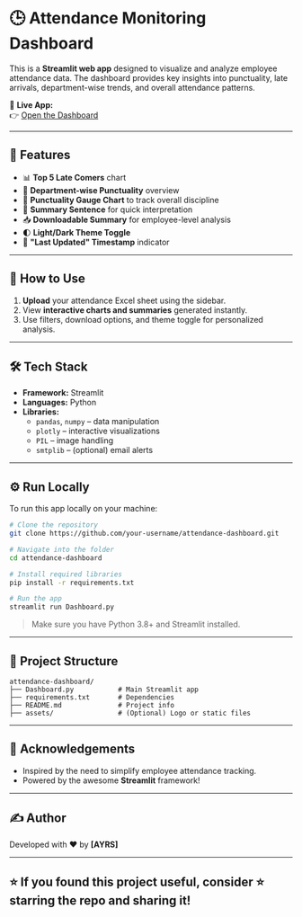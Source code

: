 # 🕒 Attendance Monitoring Dashboard

This is a **Streamlit web app** designed to visualize and analyze employee attendance data. The dashboard provides key insights into punctuality, late arrivals, department-wise trends, and overall attendance patterns.

🔗 **Live App:**  
👉 [Open the Dashboard](https://app-attendance-monitor-rwrqgcyr8neeuvucc3bowf.streamlit.app/)

---

## 🚀 Features

- 📊 **Top 5 Late Comers** chart
- 🏢 **Department-wise Punctuality** overview
- 🎯 **Punctuality Gauge Chart** to track overall discipline
- 📝 **Summary Sentence** for quick interpretation
- 📥 **Downloadable Summary** for employee-level analysis
- 🌓 **Light/Dark Theme Toggle**
- 📅 **"Last Updated" Timestamp** indicator

---

## 📁 How to Use

1. **Upload** your attendance Excel sheet using the sidebar.
2. View **interactive charts and summaries** generated instantly.
3. Use filters, download options, and theme toggle for personalized analysis.

---

## 🛠️ Tech Stack

- **Framework:** Streamlit
- **Languages:** Python
- **Libraries:**  
  - `pandas`, `numpy` – data manipulation  
  - `plotly` – interactive visualizations  
  - `PIL` – image handling  
  - `smtplib` – (optional) email alerts

---

## ⚙️ Run Locally

To run this app locally on your machine:

```bash
# Clone the repository
git clone https://github.com/your-username/attendance-dashboard.git

# Navigate into the folder
cd attendance-dashboard

# Install required libraries
pip install -r requirements.txt

# Run the app
streamlit run Dashboard.py
````

> Make sure you have Python 3.8+ and Streamlit installed.

---

## 📂 Project Structure

```
attendance-dashboard/
├── Dashboard.py           # Main Streamlit app
├── requirements.txt       # Dependencies
├── README.md              # Project info
├── assets/                # (Optional) Logo or static files
```

---

## 🙏 Acknowledgements

* Inspired by the need to simplify employee attendance tracking.
* Powered by the awesome **Streamlit** framework!

---

## ✍️ Author

Developed with ❤️ by **[AYRS]**

---

## ⭐ If you found this project useful, consider ⭐ starring the repo and sharing it!

